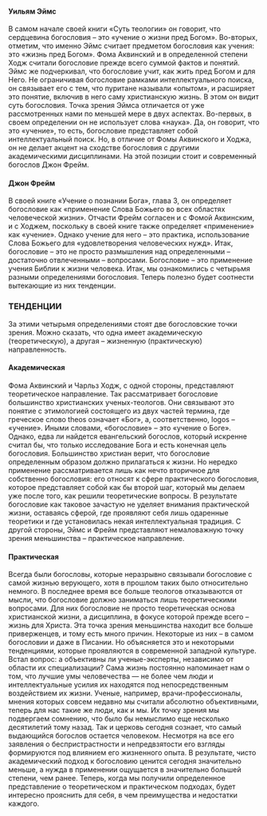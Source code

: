 #### Уильям Эймс 

В самом начале своей книги «Суть теологии» он говорит, что сердцевина богословия – это «учение о жизни пред Богом».
Во-вторых, отметим, что именно Эймс считает предметом богословия как учения: это «жизнь пред Богом». Фома Аквинский и в определенной степени Ходж считали богословие прежде всего суммой фактов и понятий. Эймс же подчеркивал, что богословие учит, как жить пред Богом и для Него. Не ограничивая богословие рамками интеллектуального поиска, он связывает его с тем, что пуритане называли «опытом», и расширяет это понятие, включив в него саму христианскую жизнь. В этом он видит суть богословия.
Точка зрения Эймса отличается от уже рассмотренных нами по меньшей мере в двух аспектах. Во-первых, в своем определении он не использует слова «наука». Да, он говорит, что это «учение», то есть, богословие представляет собой интеллектуальный поиск. Но, в отличие от Фомы Аквинского и Ходжа, он не делает акцент на сходстве богословия с другими академическими дисциплинами.
На этой позиции стоит и современный богослов Джон Фрейм.


#### Джон Фрейм

В своей книге «Учение о познании Бога», глава 3, он определяет богословие как «применение Слова Божьего во всех областях человеческой жизни».
Отчасти Фрейм согласен и с Фомой Аквинским, и с Ходжем, поскольку в своей книге также определяет «применение» как «учение». Однако учение для него – это практика, использование Слова Божьего для «удовлетворения человеческих нужд». Итак, богословие – это не просто размышления над определенными – достаточно отвлеченными – вопросами. Богословие – это применение учения Библии к жизни человека.
Итак, мы ознакомились с четырьмя разными определениями богословия. Теперь полезно будет соотнести вытекающие из них тенденции.

### ТЕНДЕНЦИИ 

За этими четырьмя определениями стоят две богословские точки зрения. Можно сказать, что одна имеет академическую (теоретическую), а другая – жизненную (практическую) направленность.

#### Академическая

Фома Аквинский и Чарльз Ходж, с одной стороны, представляют теоретическое направление. Так рассматривает богословие большинство христианских ученых-теологов. Они связывают это понятие с этимологией состоящего из двух частей термина, где греческое слово theos означает «Бог», а, соответственно, logos – «учение». Иными словами, «богословие» – это «учение о Боге».
Однако, едва ли найдется евангельский богослов, который искренне считал бы, что только исследование Бога и есть конечная цель богословия. Большинство христиан верит, что богословие определенным образом должно прилагаться к жизни. Но нередко применение рассматривается лишь как нечто вторичное для собственно богословия: его относят к сфере практического богословия, которое представляет собой как бы второй шаг, который мы делаем уже после того, как решили теоретические вопросы.
В результате богословие как таковое зачастую не уделяет внимания практической жизни, оставаясь сферой, где проявляют себя лишь одаренные теоретики и где установилась некая интеллектуальная традиция. С другой стороны, Эймс и Фрейм представляют немаловажную точку зрения меньшинства – практическое направление.


#### Практическая

Всегда были богословы, которые неразрывно связывали богословие с самой жизнью верующего, хотя в прошлом таких было относительно немного. В последнее время все больше теологов отказываются от мысли, что богословие должно заниматься лишь теоретическими вопросами. Для них богословие не просто теоретическая основа христианской жизни, а дисциплина, в фокусе которой прежде всего – жизнь для Христа.
Эта точка зрения меньшинства находит все больше приверженцев, и тому есть много причин. Некоторые из них – в самом богословии и даже в Писании. Но объясняется это и некоторыми тенденциями, которые проявляются в современной западной культуре. Встал вопрос: а объективны ли ученые-эксперты, независимо от области их специализации? Сама жизнь постоянно напоминает нам о том, что лучшие умы человечества — не более чем люди и интеллектуальные усилия их находятся под непосредственным воздействием их жизни. Ученые, например, врачи-профессионалы, мнения которых совсем недавно мы считали абсолютно объективными, теперь для нас такие же люди, как и мы. Их точку зрения мы подвергаем сомнению, что было бы немыслимо еще несколько десятилетий тому назад. Так и церковь сегодня сознает, что самый выдающийся богослов остается человеком. Несмотря на все его заявления о беспристрастности и непредвзятости его взгляды формируются под влиянием его жизненного опыта. В результате, чисто академический подход к богословию ценится сегодня значительно меньше, а нужда в применении ощущается в значительно большей степени, чем ранее.
Теперь, когда мы получили определенное представление о теоретическом и практическом подходах, будет интересно прояснить для себя, в чем преимущества и недостатки каждого.
